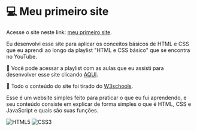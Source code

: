 # 💻 Meu primeiro site

Acesse o site neste link: [meu primeiro site](https://melissalopesoliveira.github.io/MeuPrimeiroSite/).

Eu desenvolvi esse site para aplicar os conceitos básicos de HTML e CSS que eu aprendi ao longo da playlist "HTML e CSS básico" que se encontra no YouTube.

🔎 Você pode acessar a playlist com as aulas que eu assisti para desenvolver esse site clicando [AQUI](https://www.youtube.com/playlist?list=PLLxTDONTQvEcjn9O1U_LuAaw3TbXEXqHl&themeRefresh=1).

🔎 Todo o conteúdo do site foi tirado do [W3schools](https://www.w3schools.com/).

Esse é um website simples feito para praticar o que eu fui aprendendo, e seu conteúdo consiste em explicar de forma simples o que é HTML, CSS e JavaScript e quais são suas funções.

![HTML5](https://img.shields.io/badge/HTML5-E34F26?style=for-the-badge&logo=html5&logoColor=white)
![CSS3](https://img.shields.io/badge/CSS3-1572B6?style=for-the-badge&logo=css3&logoColor=white)

